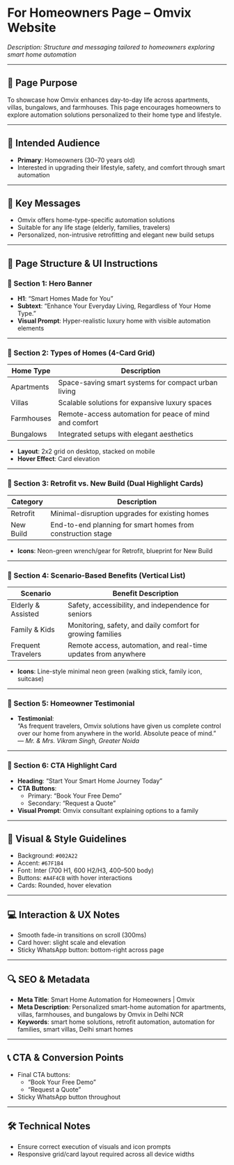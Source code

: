 # For Homeowners Page – Omvix Website

_Description: Structure and messaging tailored to homeowners exploring smart home automation_

---

## 🎯 Page Purpose

To showcase how Omvix enhances day-to-day life across apartments, villas, bungalows, and farmhouses. This page encourages homeowners to explore automation solutions personalized to their home type and lifestyle.

---

## 👥 Intended Audience

- **Primary**: Homeowners (30–70 years old)
- Interested in upgrading their lifestyle, safety, and comfort through smart automation

---

## 🔑 Key Messages

- Omvix offers home-type-specific automation solutions
- Suitable for any life stage (elderly, families, travelers)
- Personalized, non-intrusive retrofitting and elegant new build setups

---

## 🧱 Page Structure & UI Instructions

### 🔹 Section 1: Hero Banner

- **H1**: “Smart Homes Made for You”
- **Subtext**: “Enhance Your Everyday Living, Regardless of Your Home Type.”
- **Visual Prompt**: Hyper-realistic luxury home with visible automation elements

---

### 🔹 Section 2: Types of Homes (4-Card Grid)

| Home Type   | Description                                                |
|-------------|------------------------------------------------------------|
| Apartments  | Space-saving smart systems for compact urban living        |
| Villas      | Scalable solutions for expansive luxury spaces             |
| Farmhouses  | Remote-access automation for peace of mind and comfort     |
| Bungalows   | Integrated setups with elegant aesthetics                  |

- **Layout**: 2x2 grid on desktop, stacked on mobile
- **Hover Effect**: Card elevation

---

### 🔹 Section 3: Retrofit vs. New Build (Dual Highlight Cards)

| Category   | Description                                                |
|------------|------------------------------------------------------------|
| Retrofit   | Minimal-disruption upgrades for existing homes             |
| New Build  | End-to-end planning for smart homes from construction stage|

- **Icons**: Neon-green wrench/gear for Retrofit, blueprint for New Build

---

### 🔹 Section 4: Scenario-Based Benefits (Vertical List)

| Scenario               | Benefit Description                                                |
|------------------------|--------------------------------------------------------------------|
| Elderly & Assisted     | Safety, accessibility, and independence for seniors                |
| Family & Kids          | Monitoring, safety, and daily comfort for growing families         |
| Frequent Travelers     | Remote access, automation, and real-time updates from anywhere     |

- **Icons**: Line-style minimal neon green (walking stick, family icon, suitcase)

---

### 🔹 Section 5: Homeowner Testimonial

- **Testimonial**:  
  “As frequent travelers, Omvix solutions have given us complete control over our home from anywhere in the world. Absolute peace of mind.”  
  — *Mr. & Mrs. Vikram Singh, Greater Noida*

---

### 🔹 Section 6: CTA Highlight Card

- **Heading**: “Start Your Smart Home Journey Today”
- **CTA Buttons**:
  - Primary: “Book Your Free Demo”
  - Secondary: “Request a Quote”
- **Visual Prompt**: Omvix consultant explaining options to a family

---

## 🎨 Visual & Style Guidelines

- Background: `#002A22`
- Accent: `#67F1B4`
- Font: Inter (700 H1, 600 H2/H3, 400–500 body)
- Buttons: `#A4F4CB` with hover interactions
- Cards: Rounded, hover elevation

---

## 💻 Interaction & UX Notes

- Smooth fade-in transitions on scroll (300ms)
- Card hover: slight scale and elevation
- Sticky WhatsApp button: bottom-right across page

---

## 🔍 SEO & Metadata

- **Meta Title**: Smart Home Automation for Homeowners | Omvix
- **Meta Description**: Personalized smart-home automation for apartments, villas, farmhouses, and bungalows by Omvix in Delhi NCR
- **Keywords**: smart home solutions, retrofit automation, automation for families, smart villas, Delhi smart homes

---

## 📞 CTA & Conversion Points

- Final CTA buttons:
  - “Book Your Free Demo”
  - “Request a Quote”
- Sticky WhatsApp button throughout

---

## 🛠 Technical Notes

- Ensure correct execution of visuals and icon prompts
- Responsive grid/card layout required across all device widths
